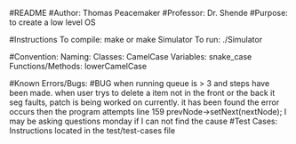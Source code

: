 #README
#Author:    Thomas Peacemaker
#Professor: Dr. Shende
#Purpose:   to create a low level OS

#Instructions
  To compile:
    make or make Simulator
  To run:
    ./Simulator

#Convention:
  Naming:
    Classes:            CamelCase
    Variables:          snake_case
    Functions/Methods:  lowerCamelCase

#Known Errors/Bugs:
  #BUG when running queue is > 3 and steps have been made. when user trys to
  delete a item not in the front or the back it seg faults, patch is being
  worked on currently. it has been found the error occurs then the
  program attempts
  line 159 prevNode->setNext(nextNode);
  I may be asking questions monday if I can not find the cause
#Test Cases:
  Instructions located in the test/test-cases file

